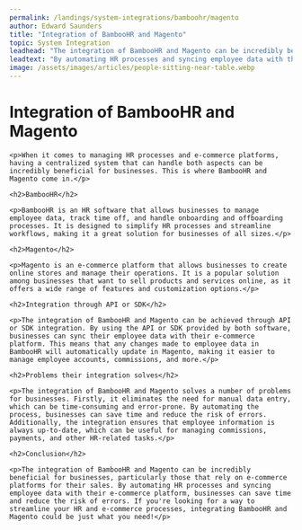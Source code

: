 ```yaml
---
permalink: /landings/system-integrations/bamboohr/magento
author: Edward Saunders
title: "Integration of BambooHR and Magento"
topic: System Integration
leadhead: "The integration of BambooHR and Magento can be incredibly beneficial for businesses, particularly those that rely on e-commerce platforms for their sales"
leadtext: "By automating HR processes and syncing employee data with their e-commerce platform, businesses can save time and reduce the risk of errors. If you're looking for a way to streamline your HR and e-commerce processes, integrating BambooHR and Magento could be just what you need!"
image: /assets/images/articles/people-sitting-near-table.webp
---
```

<div class="arttext">
    <h1>Integration of BambooHR and Magento</h1>

    <p>When it comes to managing HR processes and e-commerce platforms, having a centralized system that can handle both aspects can be incredibly beneficial for businesses. This is where BambooHR and Magento come in.</p>

    <h2>BambooHR</h2>

    <p>BambooHR is an HR software that allows businesses to manage employee data, track time off, and handle onboarding and offboarding processes. It is designed to simplify HR processes and streamline workflows, making it a great solution for businesses of all sizes.</p>

    <h2>Magento</h2>

    <p>Magento is an e-commerce platform that allows businesses to create online stores and manage their operations. It is a popular solution among businesses that want to sell products and services online, as it offers a wide range of features and customization options.</p>

    <h2>Integration through API or SDK</h2>

    <p>The integration of BambooHR and Magento can be achieved through API or SDK integration. By using the API or SDK provided by both software, businesses can sync their employee data with their e-commerce platform. This means that any changes made to employee data in BambooHR will automatically update in Magento, making it easier to manage employee accounts, commissions, and more.</p>

    <h2>Problems their integration solves</h2>

    <p>The integration of BambooHR and Magento solves a number of problems for businesses. Firstly, it eliminates the need for manual data entry, which can be time-consuming and error-prone. By automating the process, businesses can save time and reduce the risk of errors. Additionally, the integration ensures that employee information is always up-to-date, which can be useful for managing commissions, payments, and other HR-related tasks.</p>

    <h2>Conclusion</h2>

    <p>The integration of BambooHR and Magento can be incredibly beneficial for businesses, particularly those that rely on e-commerce platforms for their sales. By automating HR processes and syncing employee data with their e-commerce platform, businesses can save time and reduce the risk of errors. If you're looking for a way to streamline your HR and e-commerce processes, integrating BambooHR and Magento could be just what you need!</p>

</div>